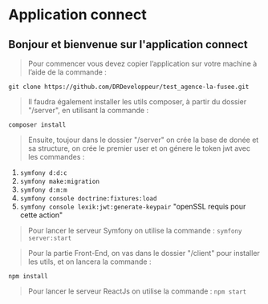 # Application connect

## Bonjour et bienvenue sur l'application connect

> Pour commencer vous devez copier l’application sur votre machine à l’aide de la commande : 

``` git clone https://github.com/DRDeveloppeur/test_agence-la-fusee.git ```

> Il faudra également installer les utils composer, à partir du dossier "/server", en utilisant la commande : 

``` composer install ```

> Ensuite, toujour dans le dossier "/server" on crée la base de donée et sa structure, on crée le premier user et on génere le token jwt avec les commandes : 

1. ``` symfony d:d:c ```
2. ``` symfony make:migration ```
3. ``` symfony d:m:m ```
3. ``` symfony console doctrine:fixtures:load ```
3. ``` symfony console lexik:jwt:generate-keypair ``` "openSSL requis pour cette action"

> Pour lancer le serveur Symfony on utilise la commande : ``` symfony server:start ```

> Pour la partie Front-End, on vas dans le dossier "/client" pour installer les utils, et on lancera la commande :

``` npm install ```

> Pour lancer le serveur ReactJs on utilise la commande : ``` npm start ```